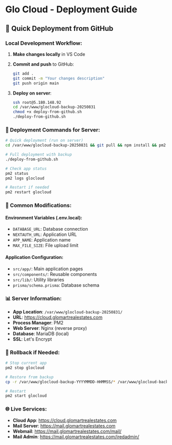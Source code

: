 # Glo Cloud - Deployment Guide

## 🚀 Quick Deployment from GitHub

### Local Development Workflow:

1. **Make changes locally** in VS Code
2. **Commit and push** to GitHub:
   ```bash
   git add .
   git commit -m "Your changes description"
   git push origin main
   ```

3. **Deploy on server**:
   ```bash
   ssh root@5.180.148.92
   cd /var/www/glocloud-backup-20250831
   chmod +x deploy-from-github.sh
   ./deploy-from-github.sh
   ```

### 📝 Deployment Commands for Server:

```bash
# Quick deployment (run on server)
cd /var/www/glocloud-backup-20250831 && git pull && npm install && pm2 restart glocloud

# Full deployment with backup
./deploy-from-github.sh

# Check app status
pm2 status
pm2 logs glocloud

# Restart if needed
pm2 restart glocloud
```

### 🔧 Common Modifications:

#### Environment Variables (.env.local):
- `DATABASE_URL`: Database connection
- `NEXTAUTH_URL`: Application URL
- `APP_NAME`: Application name
- `MAX_FILE_SIZE`: File upload limit

#### Application Configuration:
- `src/app/`: Main application pages
- `src/components/`: Reusable components
- `src/lib/`: Utility libraries
- `prisma/schema.prisma`: Database schema

### 📊 Server Information:

- **App Location**: `/var/www/glocloud-backup-20250831/`
- **URL**: https://cloud.glomartrealestates.com
- **Process Manager**: PM2
- **Web Server**: Nginx (reverse proxy)
- **Database**: MariaDB (local)
- **SSL**: Let's Encrypt

### 🔄 Rollback if Needed:

```bash
# Stop current app
pm2 stop glocloud

# Restore from backup
cp -r /var/www/glocloud-backup-YYYYMMDD-HHMMSS/* /var/www/glocloud-backup-20250831/

# Restart
pm2 start glocloud
```

### 🌐 Live Services:

- **Cloud App**: https://cloud.glomartrealestates.com
- **Mail Server**: https://mail.glomartrealestates.com
- **Webmail**: https://mail.glomartrealestates.com/mail/
- **Mail Admin**: https://mail.glomartrealestates.com/iredadmin/
